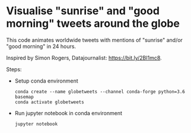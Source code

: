 # Visualise "sunrise" and "good morning" tweets around the globe
This code animates worldwide tweets with mentions of "sunrise" and/or "good morning" in 24 hours.

Inspired by Simon Rogers, Datajournalist: https://bit.ly/2BI1mc8.

Steps:
- Setup conda environment
  ```
  conda create --name globetweets --channel conda-forge python=3.6 basemap
  conda activate globetweets
  ```
- Run jupyter notebook in conda environment
  ```
  jupyter notebook
  ```
